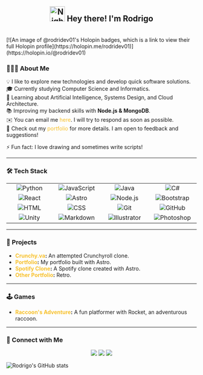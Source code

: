 <h2 align="center">
  <img alt="Night Coding" src="https://raw.githubusercontent.com/vitasha10/vitasha10/main/assets/Hand%20Wave.gif" width="40"/> Hey there! I'm Rodrigo
</h2>

<br>
[![An image of @rodridev01's Holopin badges, which is a link to view their full Holopin profile](https://holopin.me/rodridev01)](https://holopin.io/@rodridev01)
<br>

### 👨🏻‍💻 About Me

💡 I like to explore new technologies and develop quick software solutions.<br>
🎓 Currently studying Computer Science and Informatics.<br>
🌱 Learning about Artificial Intelligence, Systems Design, and Cloud Architecture.<br>
📚 Improving my backend skills with **Node.js & MongoDB**.<br>
✉️ You can email me <a href="mailto:rph26031994@gmail.com" style="color:#f7c02b; text-decoration:none;">here</a>. I will try to respond as soon as possible.<br>
📄 Check out my <a href="https://rodrigoporfolio26.netlify.app" style="color:#f7c02b; text-decoration:none;">portfolio</a> for more details. I am open to feedback and suggestions!

⚡ Fun fact: I love drawing and sometimes write scripts!

---

### 🛠 Tech Stack

<table align="center">
  <tr>
    <td align="center" width="120px">
      <img src="https://img.shields.io/badge/-Python-05122A?style=flat&logo=python" alt="Python"/>
    </td>
    <td align="center" width="120px">
      <img src="https://img.shields.io/badge/-JavaScript-05122A?style=flat&logo=javascript" alt="JavaScript"/>
    </td>
    <td align="center" width="120px">
      <img src="https://img.shields.io/badge/-Java-05122A?style=flat&logo=java&logoColor=FFA518" alt="Java"/>
    </td>
    <td align="center" width="120px">
      <img src="https://img.shields.io/badge/-C%23-239120?style=flat&logo=c-sharp&logoColor=white" alt="C#"/>
    </td>
  </tr>
  <tr>
    <td align="center" width="120px">
      <img src="https://img.shields.io/badge/-React-05122A?style=flat&logo=react" alt="React"/>
    </td>
    <td align="center" width="120px">
      <img src="https://img.shields.io/badge/-Astro-05122A?style=flat&logo=astro" alt="Astro"/>
    </td>
    <td align="center" width="120px">
      <img src="https://img.shields.io/badge/-Node.js-05122A?style=flat&logo=node.js" alt="Node.js"/>
    </td>
    <td align="center" width="120px">
      <img src="https://img.shields.io/badge/-Bootstrap-05122A?style=flat&logo=bootstrap&logoColor=563D7C" alt="Bootstrap"/>
    </td>
  </tr>
  <tr>
    <td align="center" width="120px">
      <img src="https://img.shields.io/badge/-HTML-05122A?style=flat&logo=HTML5" alt="HTML"/>
    </td>
    <td align="center" width="120px">
      <img src="https://img.shields.io/badge/-CSS-05122A?style=flat&logo=CSS3&logoColor=1572B6" alt="CSS"/>
    </td>
    <td align="center" width="120px">
      <img src="https://img.shields.io/badge/-Git-05122A?style=flat&logo=git" alt="Git"/>
    </td>
    <td align="center" width="120px">
      <img src="https://img.shields.io/badge/-GitHub-05122A?style=flat&logo=github" alt="GitHub"/>
    </td>
  </tr>
  <tr>
    <td align="center" width="120px">
      <img src="https://img.shields.io/badge/-Unity-000000?style=flat&logo=unity&logoColor=white" alt="Unity"/>
    </td>
    <td align="center" width="120px">
      <img src="https://img.shields.io/badge/-Markdown-05122A?style=flat&logo=markdown" alt="Markdown"/>
    </td>
    <td align="center" width="120px">
      <img src="https://img.shields.io/badge/-Illustrator-05122A?style=flat&logo=adobe-illustrator" alt="Illustrator"/>
    </td>
    <td align="center" width="120px">
      <img src="https://img.shields.io/badge/-Photoshop-05122A?style=flat&logo=adobe-photoshop" alt="Photoshop"/>
    </td>
  </tr>
</table>

---

### 📂 Projects

- **<a href="https://animebebop.netlify.app" style="color:#f7c02b; text-decoration:none;">Crunchy.va</a>:** An attempted Crunchyroll clone.
- **<a href="https://rodrigoporfolio26.netlify.app" style="color:#f7c02b; text-decoration:none;">Portfolio</a>:** My portfolio built with Astro.
- **<a href="https://spotify26.netlify.app" style="color:#f7c02b; text-decoration:none;">Spotify Clone</a>:** A Spotify clone created with Astro.
- **<a href="https://pixelrodridev.netlify.app" style="color:#f7c02b; text-decoration:none;">Other Portfolio</a>:** Retro.

---

### 🕹 Games

- **<a href="https://github.com/rodridev-01/Raccoon-s-Adventure" style="color:#f7c02b; text-decoration:none;">Raccoon's Adventure</a>:** A fun platformer with Rocket, an adventurous raccoon.

---

### 🤝 Connect with Me

<p align="center">
  <a href="https://www.linkedin.com/in/rodrigo-pe%C3%B1a-0953762b1/"><img src="https://img.shields.io/badge/-LinkedIn-0077B5?style=flat&logo=Linkedin&logoColor=white"/></a>
  <a href="mailto:rph26031994@gmail.com"><img src="https://img.shields.io/badge/-Gmail-D14836?style=flat&logo=Gmail&logoColor=white"/></a>
  <a href="https://instagram.com/rodrigou.py"><img src="https://img.shields.io/badge/-Instagram-E4405F?style=flat&logo=Instagram&logoColor=white"/></a>
</p>

![Rodrigo's GitHub stats](https://github-readme-stats.vercel.app/api?username=rodridev-01&show_icons=true&theme=radical)


